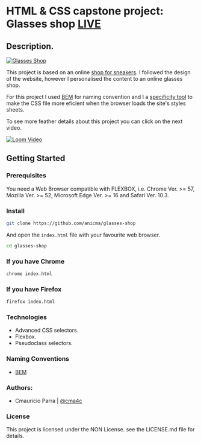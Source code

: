# HTML & CSS capstone project: Glasses shop [LIVE](https://cma4c.github.io/glasses-shop/)

## Description.

[![Glasses Shop](https://github.com/cma4c/glasses-shop/blob/features/img/glasses-shop-index.png?raw=true)](https://cma4c.github.io/glasses-shop/)

This project is based on an online
[shop for sneakers](https://www.behance.net/gallery/80392909/AXEL-ARIGATO-Website).
I followed the design of the website, however I personalised the content to an 
online glasses shop.

For this project I used [BEM](http://getbem.com) for naming convention and I
a [specificity tool](https://jonassebastianohlsson.com/specificity-graph/)
to make the CSS file more eficient when the browser loads the site's styles
sheets.

To see more feather details about this project you can click on the next video.

[![Loom Video](https://www.loom.com/embed/2597873271764794aad6e05206c22840)](https://www.loom.com/embed/2597873271764794aad6e05206c22840)

## Getting Started

### Prerequisites

You need a Web Browser compatible with FLEXBOX, i.e. Chrome Ver. >= 57,
Mozilla Ver. >= 52, Microsoft Edge Ver. >= 16 and Safari Ver. 10.3.

### Install

```sh
git clone https://github.com/anicma/glasses-shop
```
And open the `index.html` file with your favourite web browser.

```sh
cd glasses-shop
```
### If you have Chrome

```sh
chrome index.html
```

### If you have Firefox

```sh
firefox index.html
```

### Technologies

 - Advanced CSS selectors.
 - Flexbox.
 - Pseudoclass selectors.

### Naming Conventions

 - [BEM](http://getbem.com)

### Authors:

- Cmauricio Parra | [@cma4c](https://twitter.com/@cma4c)

### License

This project is licensed under the NON License. see the LICENSE.md file for details.
